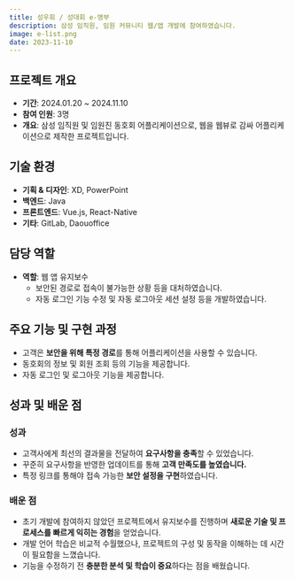 ```yaml
---
title: 성우회 / 성대회 e-명부
description: 삼성 임직원, 임원 커뮤니티 웹/앱 개발에 참여하였습니다.
image: e-list.png
date: 2023-11-10
---
```


## 프로젝트 개요

- **기간**: 2024.01.20 ~ 2024.11.10
- **참여 인원**: 3명
- **개요**: 삼성 임직원 및 임원진 동호회 어플리케이션으로, 웹을 웹뷰로 감싸 어플리케이션으로 제작한 프로젝트입니다.

## 기술 환경

- **기획 & 디자인**: XD, PowerPoint
- **백엔드**: Java
- **프론트엔드**: Vue.js, React-Native
- **기타**: GitLab, Daouoffice

## 담당 역할

- **역할**: 웹 앱 유지보수
  - 보안된 경로로 접속이 불가능한 상황 등을 대처하였습니다.
  - 자동 로그인 기능 수정 및 자동 로그아웃 세션 설정 등을 개발하였습니다.

## 주요 기능 및 구현 과정

- 고객은 **보안을 위해 특정 경로**를 통해 어플리케이션을 사용할 수 있습니다.
- 동호회의 정보 및 회원 조회 등의 기능을 제공합니다.
- 자동 로그인 및 로그아웃 기능을 제공합니다.

## 성과 및 배운 점

### 성과

- 고객사에게 최선의 결과물을 전달하여 **요구사항을 충족**할 수 있었습니다.
- 꾸준히 요구사항을 반영한 업데이트를 통해 **고객 만족도를 높였습니다.**
- 특정 링크를 통해야 접속 가능한 **보안 설정을 구현**하였습니다.

### 배운 점

- 초기 개발에 참여하지 않았던 프로젝트에서 유지보수를 진행하며 **새로운 기술 및 프로세스를 빠르게 익히는 경험**을 얻었습니다.
- 개발 언어 학습은 비교적 수월했으나, 프로젝트의 구성 및 동작을 이해하는 데 시간이 필요함을 느꼈습니다.
- 기능을 수정하기 전 **충분한 분석 및 학습이 중요**하다는 점을 배웠습니다.
